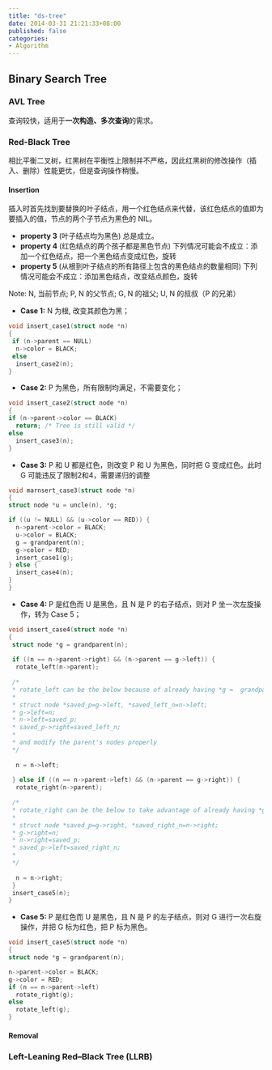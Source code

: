```yaml
---
title: "ds-tree"
date: 2014-03-31 21:21:33+08:00
published: false
categories: 
- Algorithm
---
```


## Binary Search Tree

### AVL Tree

查询较快，适用于**一次构造、多次查询**的需求。     

### Red-Black Tree

相比平衡二叉树，红黑树在平衡性上限制并不严格，因此红黑树的修改操作（插入、删除）性能更优，但是查询操作稍慢。


#### Insertion

插入时首先找到要替换的叶子结点，用一个红色结点来代替，该红色结点的值即为要插入的值，节点的两个子节点为黑色的 NIL。

- **property 3** (叶子结点均为黑色) 总是成立。
- **property 4** (红色结点的两个孩子都是黑色节点) 下列情况可能会不成立：添加一个红色结点，把一个黑色结点变成红色，旋转
- **property 5** (从根到叶子结点的所有路径上包含的黑色结点的数量相同) 下列情况可能会不成立：添加黑色结点，改变结点颜色，旋转

Note: N, 当前节点; P, N 的父节点; G, N 的祖父; U, N 的叔叔（P 的兄弟）

- **Case 1:** N 为根, 改变其颜色为黑；
``` c
void insert_case1(struct node *n)
{
 if (n->parent == NULL)
  n->color = BLACK;
 else
  insert_case2(n);
}
```
- **Case 2:** P 为黑色，所有限制均满足，不需要变化；
``` c
void insert_case2(struct node *n)
{
if (n->parent->color == BLACK)
  return; /* Tree is still valid */
else
  insert_case3(n);
}
```
- **Case 3:** P 和 U 都是红色，则改变 P 和 U 为黑色，同时把 G 变成红色。此时 G 可能违反了限制2和4，需要递归的调整
``` c
void marnsert_case3(struct node *n)
{
struct node *u = uncle(n), *g;

if ((u != NULL) && (u->color == RED)) {
  n->parent->color = BLACK;
  u->color = BLACK;
  g = grandparent(n);
  g->color = RED;
  insert_case1(g);
} else {
  insert_case4(n);
}
}
```
- **Case 4:** P 是红色而 U 是黑色，且 N 是 P 的右子结点，则对 P 坐一次左旋操作，转为 Case 5；
```c
void insert_case4(struct node *n)
{
 struct node *g = grandparent(n);
 
 if ((n == n->parent->right) && (n->parent == g->left)) {
  rotate_left(n->parent);
 
 /*
 * rotate_left can be the below because of already having *g =  grandparent(n) 
 *
 * struct node *saved_p=g->left, *saved_left_n=n->left;
 * g->left=n; 
 * n->left=saved_p;
 * saved_p->right=saved_left_n;
 * 
 * and modify the parent's nodes properly
 */
 
  n = n->left; 
 
 } else if ((n == n->parent->left) && (n->parent == g->right)) {
  rotate_right(n->parent);
 
 /*
 * rotate_right can be the below to take advantage of already having *g =  grandparent(n) 
 *
 * struct node *saved_p=g->right, *saved_right_n=n->right;
 * g->right=n; 
 * n->right=saved_p;
 * saved_p->left=saved_right_n;
 * 
 */
 
  n = n->right; 
 }
 insert_case5(n);
}
```
- **Case 5:** P 是红色而 U 是黑色，且 N 是 P 的左子结点，则对 G 进行一次右旋操作，并把 G 标为红色，把 P 标为黑色。
``` c
void insert_case5(struct node *n)
{
struct node *g = grandparent(n);

n->parent->color = BLACK;
g->color = RED;
if (n == n->parent->left)
  rotate_right(g);
else
  rotate_left(g);
}
```


#### Removal



### Left-Leaning Red–Black Tree (LLRB)


